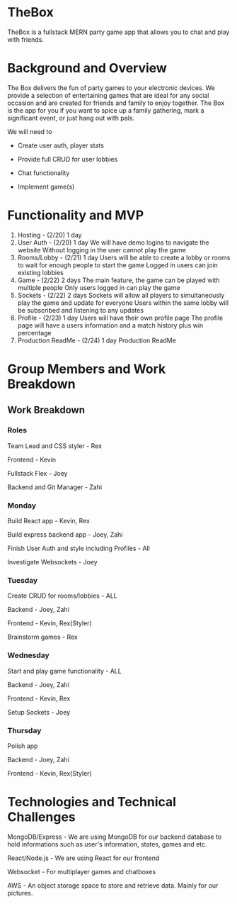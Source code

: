 # TheBox


TheBox is a fullstack MERN party game app that allows you to chat and play with friends.

# Background and Overview

The Box delivers the fun of party games to your electronic devices. We provide a selection of entertaining games that are ideal for any social occasion and are created for friends and family to enjoy together. The Box is the app for you if you want to spice up a family gathering, mark a significant event, or just hang out with pals.

We will need to

- Create user auth, player stats

- Provide full CRUD for user lobbies

- Chat functionality

- Implement game(s)

# Functionality and MVP

1. Hosting - (2/20) 1 day
2. User Auth - (2/20) 1 day
   We will have demo logins to navigate the website
   Without logging in the user cannot play the game
3. Rooms/Lobby - (2/21) 1 day
   Users will be able to create a lobby or rooms to wait for enough people to start the game
   Logged in users can join existing lobbies
4. Game - (2/22) 2 days
   The main feature, the game can be played with multiple people
   Only users logged in can play the game
5. Sockets - (2/22) 2 days
   Sockets will allow all players to simultaneously play the game and update for everyone
   Users within the same lobby will be subscribed and listening to any updates
6. Profile - (2/23) 1 day
   Users will have their own profile page
   The profile page will have a users information and a match history plus win percentage
7. Production ReadMe - (2/24) 1 day
   Production ReadMe

# Group Members and Work Breakdown

## Work Breakdown

### Roles

Team Lead and CSS styler - Rex

Frontend - Kevin

Fullstack Flex - Joey

Backend and Git Manager - Zahi

### Monday

Build React app - Kevin, Rex

Build express backend app - Joey, Zahi

Finish User Auth and style including Profiles - All

Investigate Websockets - Joey

### Tuesday

Create CRUD for rooms/lobbies - ALL

Backend - Joey, Zahi

Frontend - Kevin, Rex(Styler)

Brainstorm games - Rex

### Wednesday

Start and play game functionality - ALL

Backend - Joey, Zahi

Frontend - Kevin, Rex

Setup Sockets - Joey

### Thursday

Polish app

Backend - Joey, Zahi

Frontend - Kevin, Rex(Styler)

# Technologies and Technical Challenges

MongoDB/Express - We are using MongoDB for our backend database to hold informations such as user's information, states, games and etc.

React/Node.js - We are using React for our frontend

Websocket - For multiplayer games and chatboxes

AWS - An object storage space to store and retrieve data. Mainly for our pictures.

